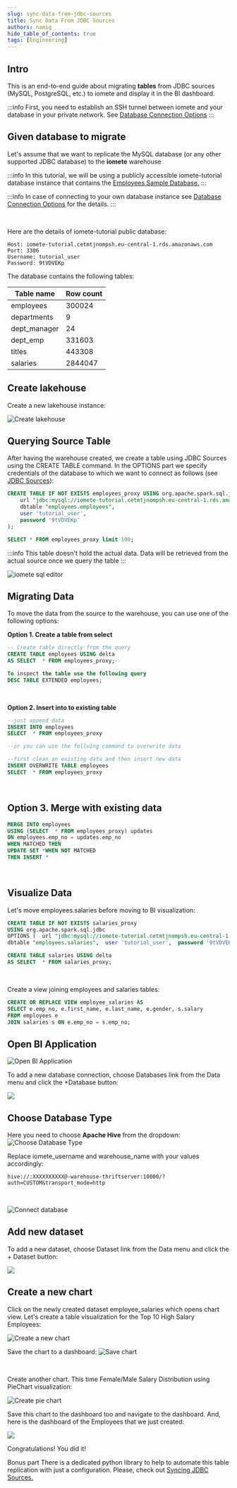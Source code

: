 ```yaml
---
slug: sync-data-from-jdbc-sources
title: Sync Data From JDBC Sources
authors: namig
hide_table_of_contents: true
tags: [Engineering]
---
```


## Intro
‌This is an end-to-end guide about migrating **tables** from JDBC sources (MySQL, PostgreSQL, etc.) to iomete and display it in the BI dashboard.

:::info
First, you need to establish an SSH tunnel between iomete and your database in your private network. See [Database Connection Options](/docs/administration-guide/database-connection-options)
:::

<!-- truncate -->

## Given database to migrate
‌Let's assume that we want to replicate the MySQL database (or any other supported JDBC database) to the **iomete** warehouse

:::info
In this tutorial, we will be using a publicly accessible iomete-tutorial database instance that contains the [Employees Sample Database.](https://dev.mysql.com/doc/employee/en/sakila-structure.html)
:::

:::info
In case of connecting to your own database instance see [Database Connection Options](/docs/administration-guide/database-connection-options) for the details‌.
:::

<br/>

Here are the details of iomete-tutorial public database:
```
Host: iomete-tutorial.cetmtjnompsh.eu-central-1.rds.amazonaws.com
Port: 3306
Username: tutorial_user
Password: 9tVDVEKp
```

The database contains the following tables:

| Table name   	| Row count 	|
| ------------- | -----------	|
| employees    	| 300024    	|
| departments  	| 9         	|
| dept_manager 	| 24        	|
| dept_emp     	| 331603    	|
| titles       	| 443308    	|
| salaries     	| 2844047   	|


## Create lakehouse
‌Create a new lakehouse instance:

![Create lakehouse](/blog/2022-04-24-sync-data-from-jdbc/lakehouse-create.png)


## Querying  Source Table
After having the warehouse created, we create a table using JDBC Sources using the CREATE TABLE command. In the OPTIONS part we specify credentials of the database to which we want to connect as follows (see [JDBC Sources](/docs/data-sources/jdbc-sources)):

```sql
CREATE TABLE IF NOT EXISTS employees_proxy USING org.apache.spark.sql.jdbc OPTIONS (
    url "jdbc:mysql://iomete-tutorial.cetmtjnompsh.eu-central-1.rds.amazonaws.com:3306/employees",
    dbtable "employees.employees",
    user 'tutorial_user',
    password '9tVDVEKp'
);

SELECT * FROM employees_proxy limit 100;
```

:::info
This table doesn't hold the actual data. Data will be retrieved from the actual source once we query the table
:::

![iomete sql editor](/blog/2022-04-24-sync-data-from-jdbc/sql-editor.png)

## Migrating Data
To move the data from the source to the warehouse, you can use one of the following options:

**Option 1. Create a table from select**

```sql
-- Create table directly from the query     
CREATE TABLE employees USING delta       
AS SELECT  * FROM employees_proxy;-- 

To inspect the table use the following query     
DESC TABLE EXTENDED employees;
```

<br/>

**Option 2. Insert into to existing table**

```sql
--just append data
INSERT INTO employees
SELECT  * FROM employees_proxy

--or you can use the follwing command to overwrite data

--first clean an existing data and then insert new data   
INSERT OVERWRITE TABLE employees
SELECT  * FROM employees_proxy
```

<br/>

## Option 3. Merge with existing data

```sql 
MERGE INTO employees
USING (SELECT  * FROM employees_proxy) updates
ON employees.emp_no = updates.emp_no
WHEN MATCHED THEN
UPDATE SET *WHEN NOT MATCHED
THEN INSERT *
```

<br/>

## Visualize Data

Let's move employees.salaries before moving to BI visualization:
```sql
CREATE TABLE IF NOT EXISTS salaries_proxy
USING org.apache.spark.sql.jdbc
OPTIONS (  url "jdbc:mysql://iomete-tutorial.cetmtjnompsh.eu-central-1.rds.amazonaws.com:3306/employees", 
dbtable "employees.salaries",  user 'tutorial_user',  password '9tVDVEKp');

CREATE TABLE salaries USING delta   
AS SELECT  * FROM salaries_proxy;
```

<br/>

Create a view joining employees and salaries tables:
```sql
CREATE OR REPLACE VIEW employee_salaries AS
SELECT e.emp_no, e.first_name, e.last_name, e.gender, s.salary 
FROM employees e 
JOIN salaries s ON e.emp_no = s.emp_no;
```

## Open BI Application
![Open BI Application](/blog/2022-04-24-sync-data-from-jdbc/bi.png)

To add a new database connection, choose Databases link from the Data menu and click the +Database button:

![](/blog/2022-04-24-sync-data-from-jdbc/create-database.png)

## Choose Database Type
Here you need to choose **Apache Hive** from the dropdown:
![Choose Database Type](/blog/2022-04-24-sync-data-from-jdbc/connect-database.png)


Replace iomete_username and warehouse_name with your values accordingly:

```
hive://:XXXXXXXXXX@-warehouse-thriftserver:10000/?auth=CUSTOM&transport_mode=http
```

<br/>

![Connect database](/blog/2022-04-24-sync-data-from-jdbc/connect-selected-database.png)

## Add new dataset
To add a new dataset, choose Dataset link from the Data menu and click the + Dataset button:

![](/blog/2022-04-24-sync-data-from-jdbc/add-new-dataset.png)

## Create a new chart
Click on the newly created dataset employee_salaries which opens chart view. Let's create a table visualization for the Top 10 High Salary Employees:

![Create a new chart](/blog/2022-04-24-sync-data-from-jdbc/create-new-chart.png)

Save the chart to a dashboard:
![Save chart](/blog/2022-04-24-sync-data-from-jdbc/save-chart.png)

<br/>

Create another chart. This time Female/Male Salary Distribution using PieChart visualization:

![Create pie chart](/blog/2022-04-24-sync-data-from-jdbc/create-another-pie-chart.png)

Save this chart to the dashboard too and navigate to the dashboard. And, here is the dashboard of the Employees that we just created:

![](/blog/2022-04-24-sync-data-from-jdbc/save-pie-chart.png)

Congratulations! You did it!

Bonus part
There is a dedicated python library to help to automate this table replication with just a configuration. Please, check out [Syncing JDBC Sources.](/docs/sync-data-from-jdbc-sources)